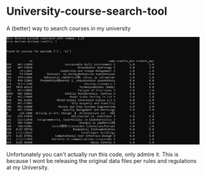 # University-course-search-tool
A (better) way to search courses in my university

![](course_figure_cmd.png)

Unfortunately you can't actually run this code, only admire it. This is because I wont be releasing the original data files per rules and regulations at my University.
